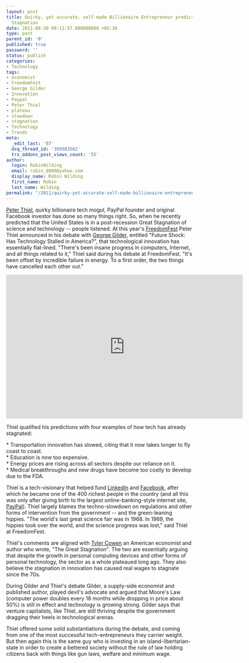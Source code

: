 ```yaml
---
layout: post
title: Quirky, yet accurate, self-made Billionaire Entrepreneur predicts Tech Innovation
  Stagnation
date: 2011-08-30 09:11:57.000000000 +05:30
type: post
parent_id: '0'
published: true
password: ''
status: publish
categories:
- Technology
tags:
- economist
- FreedomFest
- George Gilder
- Innovation
- Paypal
- Peter Thiel
- plateau
- slowdown
- stagnation
- Technology
- Trends
meta:
  _edit_last: '67'
  dsq_thread_id: '399583582'
  trx_addons_post_views_count: '55'
author:
  login: RobinWilding
  email: robin_8000@yahoo.com
  display_name: Robin Wilding
  first_name: Robin
  last_name: Wilding
permalink: "/2011/quirky-yet-accurate-self-made-billionaire-entrepreneur-predicts-tech-innovation-stagnation/"
---
```

<p><a href="http://en.wikipedia.org/wiki/Peter_Thiel">Peter Thiel</a>, quirky billionaire tech mogul, PayPal founder and original Facebook investor has done so many things right. So, when he recently predicted that the United States is in a post-recession Great Stagnation of science and technology -- people listened. At this year's <a href="http://freedomfest.com/">FreedomFest</a> Peter Thiel announced in his debate with <a href="http://en.wikipedia.org/wiki/George_Gilder">George Gilder</a>, entitled "Future Shock: Has Technology Stalled in America?", that technological innovation has essentially flat-lined. "There's been insane progress in computers, Internet, and all things related to it," Thiel said during his debate at FreedomFest. "It's been offset by incredible failure in energy. To a first order, the two things have cancelled each other out."</p>

<p><iframe width="640" height="390" src="http://www.youtube.com/embed/tu4VkOBq4NE" frameborder="0" allowfullscreen></iframe></p>
<p>Thiel qualified his predictions with four examples of how tech has already stagnated:</p>
<p>* Transportation innovation has slowed, citing that it now takes longer to fly coast to coast.<br />
* Education is now too expensive.<br />
* Energy prices are rising across all sectors despite our reliance on it.<br />
* Medical breakthroughs and new drugs have become too costly to develop due to the FDA.</p>
<p>Thiel is a tech-visionary that helped fund <a href="http://www.linkedin.com/in/brajeshwar">LinkedIn</a> and <a href="https://www.facebook.com/brajeshwar">Facebook</a>, after which  he became one of the 400 richest people in the country (and all this was only after giving birth to the largest online-banking-style internet site, <a href="http://www.paypal.com/">PayPal</a>). Thiel largely blames the techno-slowdown on regulations and other forms of intervention from the government -- and the green-leaning hippies. "The world's last great science fair was in 1968. In 1969, the hippies took over the world, and the science progress was lost," said Thiel at FreedomFest. </p>
<p>Thiel's comments are aligned with <a href="http://en.wikipedia.org/wiki/Tyler_Cowen">Tyler Cowen</a> an American economist and author who wrote, "The Great Stagnation". The two are essentially arguing that despite the growth in personal computing devices and other forms of personal technology, the sector as a whole plateaued long ago. They also believe the stagnation in innovation has caused real wages to stagnate since the 70s.</p>
<p>During Gilder and Thiel's debate Gilder, a supply-side economist and published author, played devil's advocate and argued that Moore's Law (computer power doubles every 18 months while dropping in price about 50%) is still in effect and technology is growing strong. Gilder says that venture capitalists, like Thiel, are still thriving despite the government dragging their heels in technological arenas. </p>
<p>Thiel offered some solid substantiations during the debate, and coming from one of the most successful tech-entrepreneurs they carrier weight. But then again this is the same guy who is investing in an island-libertarian-state in order to create a bettered society without the rule of law holding citizens back with things like gun laws, welfare and minimum wage.</p>
